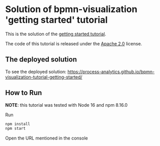 # Solution of bpmn-visualization 'getting started' tutorial

This is the solution of the [getting started tutorial](https://github.com/process-analytics/bpmn-visualization-tutorial-getting-started#readme).

The code of this tutorial is released under the [Apache 2.0](LICENSE) license.

## The deployed solution

To see the deployed solution: https://process-analytics.github.io/bpmn-visualization-tutorial-getting-started/

## How to Run

**NOTE**: this tutorial was tested with Node 16 and npm 8.16.0

Run
```bash
npm install
npm start
```

Open the URL mentioned in the console
